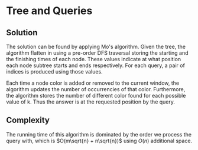 # Tree and Queries

## Solution

The solution can be found by applying Mo's algorithm. Given the tree, the algorithm flatten in using a pre-order DFS traversal storing the starting and the finishing times of each node. These values indicate at what position each node subtree starts and ends respectively. For each query, a pair of indices is produced using those values.

Each time a node color is added or removed to the current window, the algorithm updates the number of occurrencies of that color. Furthermore, the algorithm stores the number of different color found for each possible value of k. Thus the answer is at the requested position by the query.

## Complexity

The running time of this algorithm is dominated by the order we process the query with, which is $O(m\sqrt{n} + n\sqrt{n})$ using $O(n)$ additional space.
